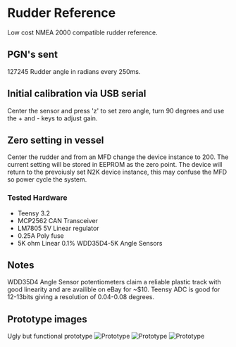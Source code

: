 # Rudder Reference
Low cost NMEA 2000 compatible rudder reference.


## PGN's sent 
127245 Rudder angle in radians every 250ms.

## Initial calibration via USB serial
Center the sensor and press 'z' to set zero angle, turn 90 degrees and use the + and - keys to adjust gain.

## Zero setting in vessel
Center the rudder and from an MFD change the device instance to 200.
The current setting will be stored in EEPROM as the zero point.
The device will return to the prevoiusly set N2K device instance, this may confuse the MFD so power cycle the system.

### Tested Hardware
- Teensy 3.2
- MCP2562 CAN Transceiver
- LM7805 5V Linear regulator
- 0.25A Poly fuse
- 5K ohm Linear 0.1% WDD35D4-5K Angle Sensors

## Notes
WDD35D4 Angle Sensor potentiometers claim a reliable plastic track with good linearity and are availible on eBay for ~$10.
Teensy ADC is good for 12-13bits giving a resolution of 0.04-0.08 degrees.

## Prototype images
Ugly but functional prototype
 ![Prototype](/mrbubble62/RudderReference/board1.png)
 ![Prototype](/mrbubble62/RudderReference/board2.png)
 ![Prototype](/mrbubble62/RudderReference/board3.png)
